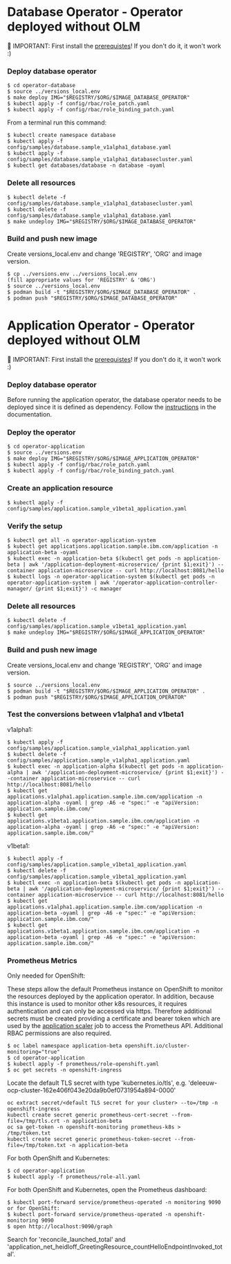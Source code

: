 # Database Operator - Operator deployed without OLM

🔴 IMPORTANT: First install the [prerequistes](Prerequisites.md)! If you don't do it, it won't work :)

### Deploy database operator

```shell
$ cd operator-database
$ source ../versions_local.env
$ make deploy IMG="$REGISTRY/$ORG/$IMAGE_DATABASE_OPERATOR"
$ kubectl apply -f config/rbac/role_patch.yaml 
$ kubectl apply -f config/rbac/role_binding_patch.yaml 
```

From a terminal run this command:

```shell
$ kubectl create namespace database
$ kubectl apply -f config/samples/database.sample_v1alpha1_database.yaml
$ kubectl apply -f config/samples/database.sample_v1alpha1_databasecluster.yaml
$ kubectl get databases/database -n database -oyaml
```

### Delete all resources

```shell
$ kubectl delete -f config/samples/database.sample_v1alpha1_databasecluster.yaml
$ kubectl delete -f config/samples/database.sample_v1alpha1_database.yaml
$ make undeploy IMG="$REGISTRY/$ORG/$IMAGE_DATABASE_OPERATOR"
```

### Build and push new image

Create versions_local.env and change 'REGISTRY', 'ORG' and image version.

```shell
$ cp ../versions.env ../versions_local.env
(fill appropriate values for 'REGISTRY' & 'ORG')
$ source ../versions_local.env
$ podman build -t "$REGISTRY/$ORG/$IMAGE_DATABASE_OPERATOR" .
$ podman push "$REGISTRY/$ORG/$IMAGE_DATABASE_OPERATOR"
```



# Application Operator - Operator deployed without OLM

🔴 IMPORTANT: First install the [prerequistes](Prerequisites.md)! If you don't do it, it won't work :)

### Deploy database operator

Before running the application operator, the database operator needs to be deployed since it is defined as dependency. Follow the [instructions](DbSetupWithoutOLM.md) in the documentation.

### Deploy the operator

```
$ cd operator-application
$ source ../versions.env
$ make deploy IMG="$REGISTRY/$ORG/$IMAGE_APPLICATION_OPERATOR"
$ kubectl apply -f config/rbac/role_patch.yaml 
$ kubectl apply -f config/rbac/role_binding_patch.yaml 
```

### Create an application resource

```
$ kubectl apply -f config/samples/application.sample_v1beta1_application.yaml
```

### Verify the setup

```
$ kubectl get all -n operator-application-system
$ kubectl get applications.application.sample.ibm.com/application -n application-beta -oyaml
$ kubectl exec -n application-beta $(kubectl get pods -n application-beta | awk '/application-deployment-microservice/ {print $1;exit}') --container application-microservice -- curl http://localhost:8081/hello
$ kubectl logs -n operator-application-system $(kubectl get pods -n operator-application-system | awk '/operator-application-controller-manager/ {print $1;exit}') -c manager
```

### Delete all resources

```
$ kubectl delete -f config/samples/application.sample_v1beta1_application.yaml
$ make undeploy IMG="$REGISTRY/$ORG/$IMAGE_APPLICATION_OPERATOR"
```

### Build and push new image

Create versions_local.env and change 'REGISTRY', 'ORG' and image version.

```
$ source ../versions_local.env
$ podman build -t "$REGISTRY/$ORG/$IMAGE_APPLICATION_OPERATOR" .
$ podman push "$REGISTRY/$ORG/$IMAGE_APPLICATION_OPERATOR"
```

### Test the conversions between v1alpha1 and v1beta1

v1alpha1:

```
$ kubectl apply -f config/samples/application.sample_v1alpha1_application.yaml
$ kubectl delete -f config/samples/application.sample_v1alpha1_application.yaml
$ kubectl exec -n application-alpha $(kubectl get pods -n application-alpha | awk '/application-deployment-microservice/ {print $1;exit}') --container application-microservice -- curl http://localhost:8081/hello
$ kubectl get applications.v1alpha1.application.sample.ibm.com/application -n application-alpha -oyaml | grep -A6 -e "spec:" -e "apiVersion: application.sample.ibm.com/" 
$ kubectl get applications.v1beta1.application.sample.ibm.com/application -n application-alpha -oyaml | grep -A6 -e "spec:" -e "apiVersion: application.sample.ibm.com/" 
```

v1beta1:

```
$ kubectl apply -f config/samples/application.sample_v1beta1_application.yaml
$ kubectl delete -f config/samples/application.sample_v1beta1_application.yaml
$ kubectl exec -n application-beta $(kubectl get pods -n application-beta | awk '/application-deployment-microservice/ {print $1;exit}') --container application-microservice -- curl http://localhost:8081/hello
$ kubectl get applications.v1alpha1.application.sample.ibm.com/application -n application-beta -oyaml | grep -A6 -e "spec:" -e "apiVersion: application.sample.ibm.com/" 
$ kubectl get applications.v1beta1.application.sample.ibm.com/application -n application-beta -oyaml | grep -A6 -e "spec:" -e "apiVersion: application.sample.ibm.com/" 
```

### Prometheus Metrics

Only needed for OpenShift:

These steps allow the default Prometheus instance on OpenShift to monitor the resources deployed by the application operator.  In addition, because this instance is used to monitor other k8s resources, it requires authentication and can only be accessed via https.  Therefore additional secrets must be created providing a certificate and bearer token which are used by the [application scaler](../operator-application-scaler/README.md) job to access the Prometheus API.  Additional RBAC permissions are also required.

```
$ oc label namespace application-beta openshift.io/cluster-monitoring="true"
$ cd operator-application
$ kubectl apply -f prometheus/role-openshift.yaml
$ oc get secrets -n openshift-ingress
```
Locate the default TLS secret with type 'kubernetes.io/tls', e.g. 'deleeuw-ocp-cluster-162e406f043e20da9b0ef0731954a894-0000'
```
oc extract secret/<default TLS secret for your cluster> --to=/tmp -n openshift-ingress
kubectl create secret generic prometheus-cert-secret --from-file=/tmp/tls.crt -n application-beta
oc sa get-token -n openshift-monitoring prometheus-k8s > /tmp/token.txt
kubectl create secret generic prometheus-token-secret --from-file=/tmp/token.txt -n application-beta
```

For both OpenShift and Kubernetes:

```
$ cd operator-application
$ kubectl apply -f prometheus/role-all.yaml
```

For both OpenShift and Kubernetes, open the Prometheus dashboard:

```
$ kubectl port-forward service/prometheus-operated -n monitoring 9090
or for OpenShift:
$ kubectl port-forward service/prometheus-operated -n openshift-monitoring 9090
$ open http://localhost:9090/graph
```

Search for 'reconcile_launched_total' and 'application_net_heidloff_GreetingResource_countHelloEndpointInvoked_total'.